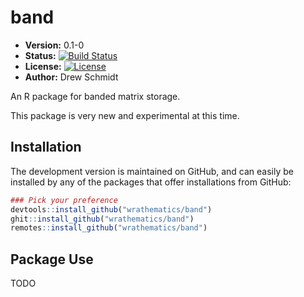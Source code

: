 # band

* **Version:** 0.1-0
* **Status:** [![Build Status](https://travis-ci.org/wrathematics/band.png)](https://travis-ci.org/wrathematics/band)
* **License:** [![License](http://img.shields.io/badge/license-BSD%202--Clause-orange.svg?style=flat)](http://opensource.org/licenses/BSD-2-Clause)
* **Author:** Drew Schmidt


An R package for banded matrix storage.

This package is very new and experimental at this time.



## Installation

<!-- To install the R package, run:

```r
install.package("band")
``` -->

The development version is maintained on GitHub, and can easily be installed by any of the packages that offer installations from GitHub:

```r
### Pick your preference
devtools::install_github("wrathematics/band")
ghit::install_github("wrathematics/band")
remotes::install_github("wrathematics/band")
```





## Package Use

TODO

